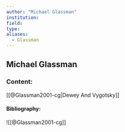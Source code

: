```yaml
---
author: "Michael Glassman"
institution:
field:
type:
aliases:
  - Glassman
---
```


## Michael Glassman

### Content:
[[@Glassman2001-cg|Dewey And Vygotsky]]

#### Bibliography:

![[@Glassman2001-cg]]